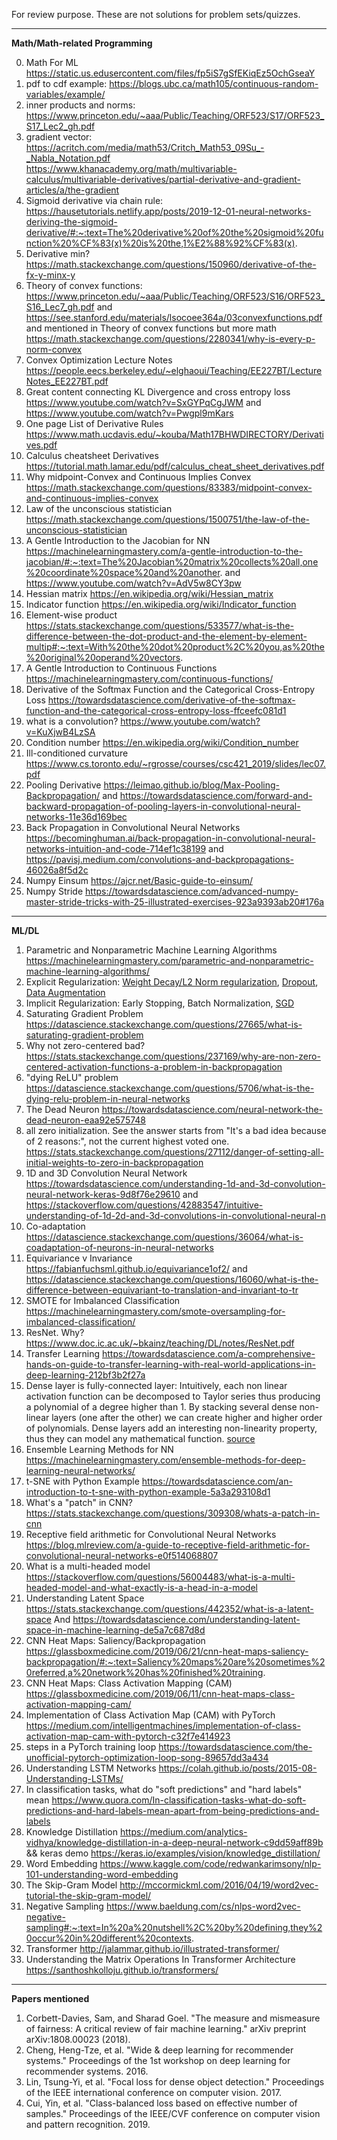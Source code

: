 For review purpose. These are not solutions for problem sets/quizzes. <br>

---------------------------------------------------------------

**Math/Math-related Programming**<br>

0. Math For ML https://static.us.edusercontent.com/files/fp5iS7gSfEKiqEz5OchGseaY
1. pdf to cdf example: https://blogs.ubc.ca/math105/continuous-random-variables/example/ 
2. inner products and norms: https://www.princeton.edu/~aaa/Public/Teaching/ORF523/S17/ORF523_S17_Lec2_gh.pdf 
3. gradient vector: https://acritch.com/media/math53/Critch_Math53_09Su_-_Nabla_Notation.pdf <br> https://www.khanacademy.org/math/multivariable-calculus/multivariable-derivatives/partial-derivative-and-gradient-articles/a/the-gradient
4. Sigmoid derivative via chain rule: https://hausetutorials.netlify.app/posts/2019-12-01-neural-networks-deriving-the-sigmoid-derivative/#:~:text=The%20derivative%20of%20the%20sigmoid%20function%20%CF%83(x)%20is%20the,1%E2%88%92%CF%83(x). 
5. Derivative min? https://math.stackexchange.com/questions/150960/derivative-of-the-fx-y-minx-y
6. Theory of convex functions: https://www.princeton.edu/~aaa/Public/Teaching/ORF523/S16/ORF523_S16_Lec7_gh.pdf  and https://see.stanford.edu/materials/lsocoee364a/03convexfunctions.pdf and mentioned in Theory of convex functions but more math  https://math.stackexchange.com/questions/2280341/why-is-every-p-norm-convex
7. Convex Optimization Lecture Notes https://people.eecs.berkeley.edu/~elghaoui/Teaching/EE227BT/LectureNotes_EE227BT.pdf
8. Great content connecting KL Divergence and cross entropy loss https://www.youtube.com/watch?v=SxGYPqCgJWM and https://www.youtube.com/watch?v=Pwgpl9mKars
9. One page List of Derivative Rules https://www.math.ucdavis.edu/~kouba/Math17BHWDIRECTORY/Derivatives.pdf
10. Calculus cheatsheet Derivatives https://tutorial.math.lamar.edu/pdf/calculus_cheat_sheet_derivatives.pdf
11. Why midpoint-Convex and Continuous Implies Convex https://math.stackexchange.com/questions/83383/midpoint-convex-and-continuous-implies-convex
12. Law of the unconscious statistician https://math.stackexchange.com/questions/1500751/the-law-of-the-unconscious-statistician
13. A Gentle Introduction to the Jacobian for NN  https://machinelearningmastery.com/a-gentle-introduction-to-the-jacobian/#:~:text=The%20Jacobian%20matrix%20collects%20all,one%20coordinate%20space%20and%20another. and https://www.youtube.com/watch?v=AdV5w8CY3pw
14. Hessian matrix https://en.wikipedia.org/wiki/Hessian_matrix
15. Indicator function https://en.wikipedia.org/wiki/Indicator_function
16. Element-wise product https://stats.stackexchange.com/questions/533577/what-is-the-difference-between-the-dot-product-and-the-element-by-element-multip#:~:text=With%20the%20dot%20product%2C%20you,as%20the%20original%20operand%20vectors.
17. A Gentle Introduction to Continuous Functions https://machinelearningmastery.com/continuous-functions/
18. Derivative of the Softmax Function and the Categorical Cross-Entropy Loss https://towardsdatascience.com/derivative-of-the-softmax-function-and-the-categorical-cross-entropy-loss-ffceefc081d1
19. what is a convolution? https://www.youtube.com/watch?v=KuXjwB4LzSA
20. Condition number https://en.wikipedia.org/wiki/Condition_number
21. Ill-conditioned curvature https://www.cs.toronto.edu/~rgrosse/courses/csc421_2019/slides/lec07.pdf
22. Pooling Derivative https://leimao.github.io/blog/Max-Pooling-Backpropagation/ and https://towardsdatascience.com/forward-and-backward-propagation-of-pooling-layers-in-convolutional-neural-networks-11e36d169bec
23. Back Propagation in Convolutional Neural Networks https://becominghuman.ai/back-propagation-in-convolutional-neural-networks-intuition-and-code-714ef1c38199 and https://pavisj.medium.com/convolutions-and-backpropagations-46026a8f5d2c
24. Numpy Einsum https://ajcr.net/Basic-guide-to-einsum/
25. Numpy Stride https://towardsdatascience.com/advanced-numpy-master-stride-tricks-with-25-illustrated-exercises-923a9393ab20#176a

---------------------------------------------------------------

**ML/DL**<br>
1. Parametric and Nonparametric Machine Learning Algorithms https://machinelearningmastery.com/parametric-and-nonparametric-machine-learning-algorithms/
2. Explicit Regularization: [Weight Decay/L2 Norm regularization](https://stats.stackexchange.com/questions/29130/difference-between-neural-net-weight-decay-and-learning-rate), [Dropout](https://machinelearningmastery.com/dropout-for-regularizing-deep-neural-networks/), [Data Augmentation](https://www.datacamp.com/tutorial/complete-guide-data-augmentation)
3. Implicit Regularization: Early Stopping, Batch Normalization, [SGD](https://www.inference.vc/notes-on-the-origin-of-implicit-regularization-in-stochastic-gradient-descent/)
4. Saturating Gradient Problem https://datascience.stackexchange.com/questions/27665/what-is-saturating-gradient-problem
5. Why not zero-centered bad? https://stats.stackexchange.com/questions/237169/why-are-non-zero-centered-activation-functions-a-problem-in-backpropagation
6. "dying ReLU" problem https://datascience.stackexchange.com/questions/5706/what-is-the-dying-relu-problem-in-neural-networks
7. The Dead Neuron https://towardsdatascience.com/neural-network-the-dead-neuron-eaa92e575748
8. all zero initialization. See the answer starts from "It's a bad idea because of 2 reasons:", not the current highest voted one. https://stats.stackexchange.com/questions/27112/danger-of-setting-all-initial-weights-to-zero-in-backpropagation
9. 1D and 3D Convolution Neural Network https://towardsdatascience.com/understanding-1d-and-3d-convolution-neural-network-keras-9d8f76e29610 and https://stackoverflow.com/questions/42883547/intuitive-understanding-of-1d-2d-and-3d-convolutions-in-convolutional-neural-n
10. Co-adaptation https://datascience.stackexchange.com/questions/36064/what-is-coadaptation-of-neurons-in-neural-networks
11. Equivariance v Invariance https://fabianfuchsml.github.io/equivariance1of2/ and https://datascience.stackexchange.com/questions/16060/what-is-the-difference-between-equivariant-to-translation-and-invariant-to-tr
12. SMOTE for Imbalanced Classification https://machinelearningmastery.com/smote-oversampling-for-imbalanced-classification/
13. ResNet. Why? https://www.doc.ic.ac.uk/~bkainz/teaching/DL/notes/ResNet.pdf
14. Transfer Learning https://towardsdatascience.com/a-comprehensive-hands-on-guide-to-transfer-learning-with-real-world-applications-in-deep-learning-212bf3b2f27a
15. Dense layer is fully-connected layer: Intuitively, each non linear activation function can be decomposed to Taylor series thus producing a polynomial of a degree higher than 1. By stacking several dense non-linear layers (one after the other) we can create higher and higher order of polynomials. Dense layers add an interesting non-linearity property, thus they can model any mathematical function. [source](https://medium.com/datathings/dense-layers-explained-in-a-simple-way-62fe1db0ed75)
16. Ensemble Learning Methods for NN https://machinelearningmastery.com/ensemble-methods-for-deep-learning-neural-networks/
17. t-SNE with Python Example https://towardsdatascience.com/an-introduction-to-t-sne-with-python-example-5a3a293108d1
18. What's a "patch" in CNN? https://stats.stackexchange.com/questions/309308/whats-a-patch-in-cnn
19. Receptive field arithmetic for Convolutional Neural Networks https://blog.mlreview.com/a-guide-to-receptive-field-arithmetic-for-convolutional-neural-networks-e0f514068807
20. What is a multi-headed model https://stackoverflow.com/questions/56004483/what-is-a-multi-headed-model-and-what-exactly-is-a-head-in-a-model
21. Understanding Latent Space https://stats.stackexchange.com/questions/442352/what-is-a-latent-space And https://towardsdatascience.com/understanding-latent-space-in-machine-learning-de5a7c687d8d
22. CNN Heat Maps: Saliency/Backpropagation https://glassboxmedicine.com/2019/06/21/cnn-heat-maps-saliency-backpropagation/#:~:text=Saliency%20maps%20are%20sometimes%20referred,a%20network%20has%20finished%20training.
23. CNN Heat Maps: Class Activation Mapping (CAM) https://glassboxmedicine.com/2019/06/11/cnn-heat-maps-class-activation-mapping-cam/
24. Implementation of Class Activation Map (CAM) with PyTorch https://medium.com/intelligentmachines/implementation-of-class-activation-map-cam-with-pytorch-c32f7e414923
25. steps in a PyTorch training loop https://towardsdatascience.com/the-unofficial-pytorch-optimization-loop-song-89657dd3a434
26. Understanding LSTM Networks https://colah.github.io/posts/2015-08-Understanding-LSTMs/
27. In classification tasks, what do "soft predictions" and "hard labels" mean https://www.quora.com/In-classification-tasks-what-do-soft-predictions-and-hard-labels-mean-apart-from-being-predictions-and-labels
28. Knowledge Distillation https://medium.com/analytics-vidhya/knowledge-distillation-in-a-deep-neural-network-c9dd59aff89b && keras demo https://keras.io/examples/vision/knowledge_distillation/
29. Word Embedding https://www.kaggle.com/code/redwankarimsony/nlp-101-understanding-word-embedding
30. The Skip-Gram Model http://mccormickml.com/2016/04/19/word2vec-tutorial-the-skip-gram-model/
31. Negative Sampling https://www.baeldung.com/cs/nlps-word2vec-negative-sampling#:~:text=In%20a%20nutshell%2C%20by%20defining,they%20occur%20in%20different%20contexts.
32. Transformer http://jalammar.github.io/illustrated-transformer/
33. Understanding the Matrix Operations In Transformer Architecture https://santhoshkolloju.github.io/transformers/



---------------------------------------------------------------

**Papers mentioned**<br>
1. Corbett-Davies, Sam, and Sharad Goel. "The measure and mismeasure of fairness: A critical review of fair machine learning." arXiv preprint arXiv:1808.00023 (2018).
2. Cheng, Heng-Tze, et al. "Wide & deep learning for recommender systems." Proceedings of the 1st workshop on deep learning for recommender systems. 2016.
3. Lin, Tsung-Yi, et al. "Focal loss for dense object detection." Proceedings of the IEEE international conference on computer vision. 2017.
4. Cui, Yin, et al. "Class-balanced loss based on effective number of samples." Proceedings of the IEEE/CVF conference on computer vision and pattern recognition. 2019.

